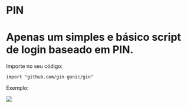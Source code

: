PIN
=============

Apenas um simples e básico script de login baseado em PIN.
=============

Importe no seu código:

`import "github.com/gin-gonic/gin"`

                
Exemplo:

![](https://i.imgur.com/JRiYnD7.png)

